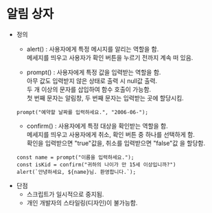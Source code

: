 # **알림 상자**

* 정의
    - alert()   : 사용자에게 특정 메시지를 알리는 역할을 함.  
    메세지를 띄우고 사용자가 확인 버튼을 누르기 전까지 계속 떠 있음.

    - prompt()  : 사용자에게 특정 값을 입력받는 역할을 함.    
    아무 값도 입력받지 않은 상태로 출력 시 null값 출력.  
     두 개 이상의 문자를 삽입하여 함수 호출이 가능함.  
     첫 번째 문자는 알림창, 두 번째 문자는 입력받는 곳에 할당시킴.
    ```JS
    prompt("예약할 날짜를 입력하세요.", "2006-06-");
    ```
    - confirm() : 사용자에게 특정 대상을 확인받는 역할을 함.  
    메세지를 띄우고 사용자에게 취소,
     확인 버튼 중 하나를 선택하게 함.  
    확인을 입력받으면 "true"값을, 취소를 입력받으면 "false"값 을 할당함. 
    ```JS
    const name = prompt("이름을 입력하세요.");
    const isKid = confirm("귀하의 나이가 만 15세 이상입니까?")
    alert(`안녕하세요, ${name}님. 환영합니다.`);  
    ```
* 단점
    - 스크립트가 일시적으로 중지됨.
    - 개인 개발자의 스타일링(디자인)이 불가능함.
